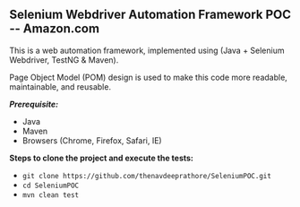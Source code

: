 ## **Selenium Webdriver Automation Framework POC -- Amazon.com** 
This is a web automation framework, implemented using (Java + Selenium Webdriver, TestNG & Maven).

Page Object Model (POM) design is used to make this code more readable, maintainable, and reusable.

**_Prerequisite:_**
* Java
* Maven
* Browsers (Chrome, Firefox, Safari, IE)

**Steps to clone the project and execute the tests:**

* `git clone https://github.com/thenavdeeprathore/SeleniumPOC.git`
* `cd SeleniumPOC`
* `mvn clean test`
